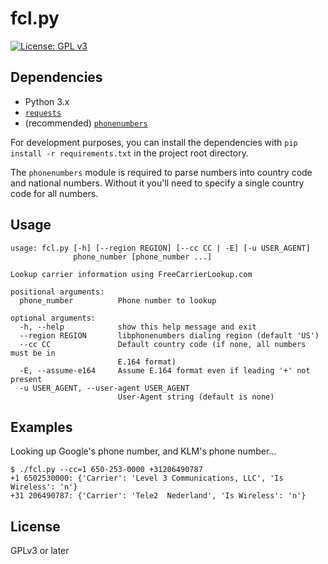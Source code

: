 fcl.py
======

[![License: GPL v3](https://img.shields.io/badge/License-GPL%20v3-blue.svg)](https://www.gnu.org/licenses/gpl-3.0)

Dependencies
------------

-  Python 3.x
-  [`requests`](https://python-requests.org)
-  (recommended) [`phonenumbers`](https://github.com/daviddrysdale/python-phonenumbers)

For development purposes, you can install the dependencies with `pip install -r requirements.txt` in
the project root directory.

The `phonenumbers` module is required to parse numbers into country code and
national numbers.  Without it you'll need to specify a single country code
for all numbers.

Usage
-----

```
usage: fcl.py [-h] [--region REGION] [--cc CC | -E] [-u USER_AGENT]
              phone_number [phone_number ...]

Lookup carrier information using FreeCarrierLookup.com

positional arguments:
  phone_number          Phone number to lookup

optional arguments:
  -h, --help            show this help message and exit
  --region REGION       libphonenumbers dialing region (default 'US')
  --cc CC               Default country code (if none, all numbers must be in
                        E.164 format)
  -E, --assume-e164     Assume E.164 format even if leading '+' not present
  -u USER_AGENT, --user-agent USER_AGENT
                        User-Agent string (default is none)
```

Examples
--------

Looking up Google's phone number, and KLM's phone number…

```
$ ./fcl.py --cc=1 650-253-0000 +31206490787
+1 6502530000: {'Carrier': 'Level 3 Communications, LLC', 'Is Wireless': 'n'}
+31 206490787: {'Carrier': 'Tele2  Nederland', 'Is Wireless': 'n'}
```

License
-------

GPLv3 or later
